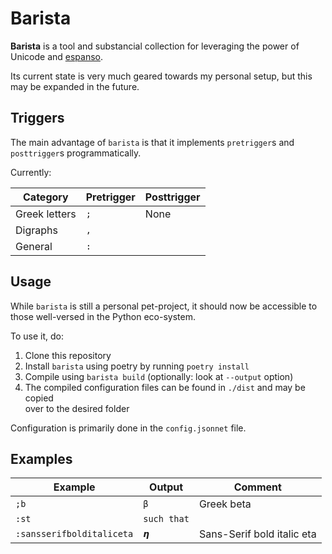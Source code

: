 # Barista

**Barista** is a tool and substancial collection for leveraging the power of
Unicode and [espanso].

Its current state is very much geared towards my personal setup, but this
may be expanded in the future.

## Triggers

The main advantage of `barista` is that it implements `pretrigger`s and `posttrigger`s programmatically.

Currently:

| Category      | Pretrigger | Posttrigger |
|---------------|------------|-------------|
| Greek letters | `;`        | None        |
| Digraphs      | `,`        | ` `         |
| General       | `:`        | ` `         |

## Usage

While `barista` is still a personal pet-project, it should now be accessible
to those well-versed in the Python eco-system.

To use it, do:

1. Clone this repository
2. Install `barista` using poetry by running `poetry install`
3. Compile using `barista build` (optionally: look at `--output` option)
4. The compiled configuration files can be found in `./dist` and may be copied  
   over to the desired folder

Configuration is primarily done in the `config.jsonnet` file.

## Examples

| Example | Output      | Comment    |
|---------|-------------|------------|
| `;b`    | `β`         | Greek beta |
| `:st `  | `such that` |            |
| `:sansserifbolditaliceta` | `𝞰` | Sans-Serif bold italic eta |

[espanso]: https://espanso.org/
